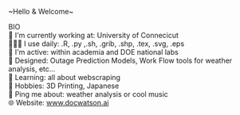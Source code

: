  \~Hello & Welcome\~  

BIO <br />
🏢 I'm currently working at: University of Connecicut <br />
👨🏼‍💻 I use daily: .R, .py ,.sh, .grib, .shp, .tex, .svg, .eps <br />
🧠 I'm active: within academia and DOE national labs <br />
📐 Designed: Outage Prediction Models, Work Flow tools for weather analysis, etc… <br />
🌱 Learning: all about webscraping <br />
🗿 Hobbies: 3D Printing, Japanese <br />
💬 Ping me about: weather analysis or cool music <br />
🌐 Website: www.docwatson.ai <br /> 

<!---
sonofwatt84/sonofwatt84 is a ✨ special ✨ repository because its `README.md` (this file) appears on your GitHub profile.
You can click the Preview link to take a look at your changes.
--->
